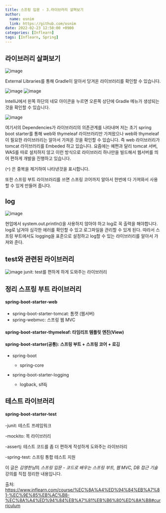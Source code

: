```yaml
---
title: 스프링 입문 - 3.라이브러리 살펴보기
author:
  name: osnim
  link: https://github.com/osnim
date: 2022-02-23 12:50:00 +0900
categories: [Inflearn]
tags: [Inflearn, Spring]
---
```


## 라이브러리 살펴보기

![image](https://user-images.githubusercontent.com/79408217/155259261-fc80aba1-a329-423e-8296-7b8c54f69ace.png)

External Libraries를 통해 Gradle이 알아서 당겨온 라이브러리를 확인할 수 있습니다.

![image](https://user-images.githubusercontent.com/79408217/155259513-6c111890-027c-4035-a094-73af09107d0c.png)
![image](https://user-images.githubusercontent.com/79408217/155259619-8d4350d4-e0ca-49ac-9a2e-1ebb5fd12d16.png)

IntelliJ에서 왼쪽 하단의 네모 아이콘을 누르면 오른쪽 상단에 Gradle 메뉴가 생성되는것을 확인할 수 있습니다.

![image](https://user-images.githubusercontent.com/79408217/155259873-5f28be97-17ea-4875-9edd-4b4e66c7d091.png)

여기서의 Dependencies가 라이브러리의 의존관계를 나타내며 저는 초기 spring boot starter를 통해 web와 thymeleaf 라이브러리만 가져왔으나 web와 thymeleaf이 필요한 라이브러리는 알아서 가져온 것을 확인할 수 있습니다.
즉 web 라이브러리가 tomcat 라이브러리를 Embeded 하고 있습니다. 요즘에는 예쩐과 달리 tomcat 서버, WAS를 따로 설치하지 않고 이런 방식으로 라이브러리 하나만을 빌드해서 웹서버를 띄어 편하게 개발을 진행하고 있습니다.

(`*`) 은 중복을 제거하여 나타낸것을 표시합니다.

또한 스프링 부트 라이브러리를 쓰면 스프링 코어까지 알아서 한번에 다 가져와서 사용할 수 있게 만들어 줍니다.

## log

![image](https://user-images.githubusercontent.com/79408217/155263021-ce6d1610-e474-40ad-9d86-c6b5b1b40d4f.png)

현업에서 system.out.println()을 사용하지 않아야 하고 log로 꼭 출력을 해야합니다. log로 남겨야 심각한 에러를 확인할 수 있고 로그파일을 관리할 수 있게 된다.
따라서 스프링 부트에서도 logging을 표준으로 설정하고 log할 수 있는 라이브러리를 알아서 가져와 준다.

## test와 관련된 라이브러리

![image](https://user-images.githubusercontent.com/79408217/155263107-05600bfd-0de2-47e8-bf29-4dfbc7bca91b.png)
junit: test를 편하게 하게 도와주는 라이브러리

## 정리 스프링 부트 라이브러리

#### spring-boot-starter-web

- spring-boot-starter-tomcat: 톰캣 (웹서버)
- spring-webmvc: 스프링 웹 MVC

#### spring-boot-starter-thymeleaf: 타임리프 템플릿 엔진(View)

#### spring-boot-starter(공통): 스프링 부트 + 스프링 코어 + 로깅

- spring-boot

  - spring-core

- spring-boot-starter-logging
  - logback, slf4j

## 테스트 라이브러리

#### spring-boot-starter-test

-junit: 테스트 프레임워크

-mockito: 목 라이브러리

-assertj: 테스트 코드를 좀 더 편하게 작성하게 도와주는 라이브러리

-spring-test: 스프링 통합 테스트 지원

이 글은 *김영한님*의 _스프링 입문 - 코드로 배우는 스프링 부트, 웹 MVC, DB 접근 기술_ 강의를 직접 정리한 내용입니다.

출처: <https://www.inflearn.com/course/%EC%8A%A4%ED%94%84%EB%A7%81-%EC%9E%85%EB%AC%B8-%EC%8A%A4%ED%94%84%EB%A7%81%EB%B6%80%ED%8A%B8#curriculum>
